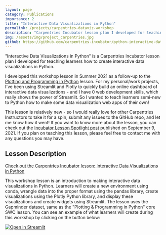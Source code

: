 ```yaml
---
layout: page
category: Publications
importance: 2
title: "Interactive Data Visualizations in Python"
permalink: /projects/carpentries-dataviz-workshop
description: "Carpentries Incubator lesson plan I developed for teaching learners how to create interactive data visualizations in Python."
img: /assets/img/project_carpentries.jpg
github: https://github.com/carpentries-incubator/python-interactive-data-visualizations
---
```

"Interactive Data Visualizations in Python" is a Carpentries Incubator lesson plan I developed for teaching learners how to create interactive data visualizations in Python.

I developed this workshop lesson in Summer 2021 as a follow-up to the [Plotting and Programming in Python](http://swcarpentry.github.io/python-novice-gapminder/) lesson. For my personal/work projects, I've been using Streamlit and Plotly to quickly build an online dashboard of interactive data visualizations - and I have 0 web development skills, which really shows the power of Streamlit. So I wanted to teach learners semi-new to Python how to make some data visualization web apps of their own!

This lesson is relatively new - so I would really love for other Carpentries Instructors to take it for a spin, submit any issues to the GitHub repo, and let me know how it went! If you want to know more about the lesson, you can check out the [Incubator Lesson Spotlight post](https://carpentries.org/blog/2021/09/incubator-lesson-data-visualization-python/) published on September 9, 2021. If you plan on teaching this lesson, please feel free to contact me with any questions you may have.

## Lesson Description

[Check out the Carpentries Incubator lesson: Interactive Data Visualizations in Python](https://carpentries-incubator.github.io/python-interactive-data-visualizations/)

This workshop lesson is an introduction to making interactive data visualizations in Python. Learners will create a new environment using conda, wrangle data into the proper format using the pandas library, create visualizations using the Plotly Python library, and display these visualizations and create widgets using Streamlit. The lesson uses the Gapminder dataset, same as the "Plotting & Programming in Python" core SWC lesson. You can see an example of what learners will create during this workshop by clicking on the button below:

[![Open in Streamlit](https://static.streamlit.io/badges/streamlit_badge_black_white.svg)](https://share.streamlit.io/jenna-jordan/interact-with-gapminder-data-app/main/app.py)